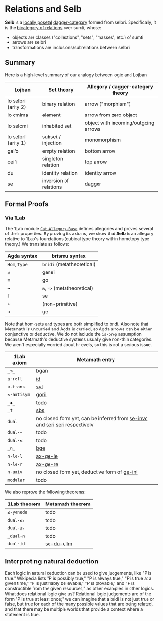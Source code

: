 # Relations and **Selb**

**Selb** is a [locally
posetal](https://ncatlab.org/nlab/show/locally+posetal+2-category)
[dagger-category](https://ncatlab.org/nlab/show/dagger+category) formed from
selbri. Specifically, it is the [bicategory of
relations](https://ncatlab.org/nlab/show/bicategory+of+relations) over sumti,
whose:

* objects are classes ("collections", "sets", "masses", etc.) of sumti
* arrows are selbri
* transformations are inclusions/subrelations between selbri

## Summary

Here is a high-level summary of our analogy between logic and Lojban:

Lojban | Set theory | Allegory / dagger-category theory
---|---|---
lo selbri (arity 2) | binary relation | arrow ("morphism")
lo cmima | element | arrow from zero object
lo selcmi | inhabited set | object with incoming/outgoing arrows
lo selbri (arity 1) | subset / injection | monomorphism
gai'o | empty relation | bottom arrow
cei'i | singleton relation | top arrow
du | identity relation | identity arrow
se | inversion of relations | dagger

## Formal Proofs

### Via 1Lab

The 1Lab module [`Cat.Allegory.Base`](https://1lab.dev/Cat.Allegory.Base.html)
defines allegories and proves several of their properties. By proving its
axioms, we show that **Selb** is an allegory relative to 1Lab's foundations
(cubical type theory within homotopy type theory.) We translate as follows:

Agda syntax | brismu syntax
---|---
`Hom`, `Type` | `bridi` (metatheoretical)
`≤` | ganai
`≡` | go
`→` | `&`, `=>` (metatheoretical)
`†` | se
`∘` | (non-primitive)
`∩` | ge

Note that hom-sets and types are both simplified to bridi. Also note that
Metamath is uncurried and Agda is curried, so Agda arrows can be either
conjunctive or deductive. We do not include the `is-prop` assumption because
Metamath's deductive systems usually give non-thin categories. We aren't
especially worried about h-levels, so this is not a serious issue.

1Lab axiom | Metamath entry
---|---
`_≤_` | [bgan](bgan.html)
`≤-refl` | [id](id.html)
`≤-trans` | [syl](syl.html)
`≤-antisym` | [gorii](gorii.html)
`_◆_` | todo
`_†` | [sbs](sbs.html)
`dual` | no closed form yet, can be inferred from [se-invo](se-invo.html) and [seri](seri.html) [seri](seri.html) respectively
`dual-∘` | todo
`dual-≤` | todo
`_∩_` | [bge](bge.html)
`∩-le-l` | [ax-ge-le](ax-ge-le.html)
`∩-le-r` | [ax-ge-re](ax-ge-re.html)
`∩-univ` | no closed form yet, deductive form of [ge-ini](ge-ini.html)
`modular` | todo

We also reprove the following theorems:

1Lab theorem | Metamath theorem
---|---
`≤-yoneda` | todo
`dual-≤ₗ` | todo
`dual-≤ᵣ` | todo
`_dual-∩` | todo
`dual-id` | [se-du-elim](se-du-elim.html)

## Interpreting natural deduction

Each logic in natural deduction can be used to give judgements, like "P is
true." Wikipedia lists "P is possibly true," "P is always true," "P is true at
a given time," "P is justifiably believable," "P is provable," and "P is
constructible from the given resources," as other examples in other logics.
What does relational logic give us? Relational logic judgements are of the
form "P is true at least once;" we can imagine that a bridi is not just true
or false, but true for each of the many possible values that are being
related, and that there may be multiple worlds that provide a context where a
statement is true.
